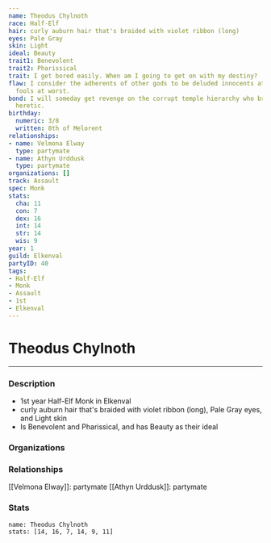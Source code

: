 ```yaml
---
name: Theodus Chylnoth
race: Half-Elf
hair: curly auburn hair that's braided with violet ribbon (long)
eyes: Pale Gray
skin: Light
ideal: Beauty
trait1: Benevolent
trait2: Pharissical
trait: I get bored easily. When am I going to get on with my destiny?
flaw: I consider the adherents of other gods to be deluded innocents at best, or ignorant
  fools at worst.
bond: I will someday get revenge on the corrupt temple hierarchy who branded me a
  heretic.
birthday:
  numeric: 3/8
  written: 8th of Melorent
relationships:
- name: Velmona Elway
  type: partymate
- name: Athyn Urddusk
  type: partymate
organizations: []
track: Assault
spec: Monk
stats:
  cha: 11
  con: 7
  dex: 16
  int: 14
  str: 14
  wis: 9
year: 1
guild: Elkenval
partyID: 40
tags:
- Half-Elf
- Monk
- Assault
- 1st
- Elkenval
---
```

# Theodus Chylnoth
---
### Description
- 1st year Half-Elf Monk in Elkenval
- curly auburn hair that's braided with violet ribbon (long), Pale Gray eyes, and Light skin
- Is Benevolent and Pharissical, and has Beauty as their ideal

### Organizations
### Relationships
[[Velmona Elway]]: partymate
[[Athyn Urddusk]]: partymate
### Stats
```statblock
name: Theodus Chylnoth
stats: [14, 16, 7, 14, 9, 11]
```